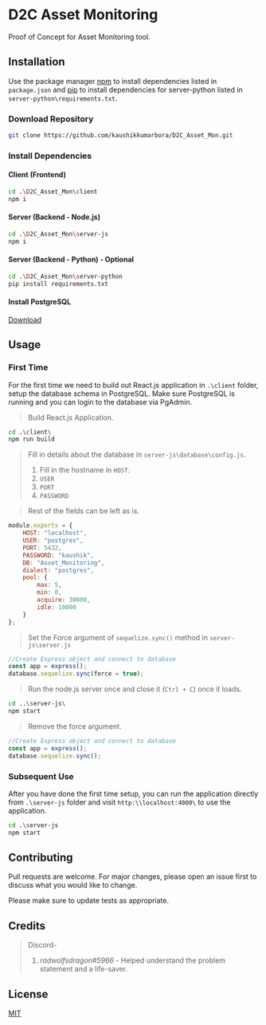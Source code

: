 # D2C Asset Monitoring

Proof of Concept for Asset Monitoring tool.

## Installation

Use the package manager [npm](https://nodejs.org/en/download/) to install dependencies listed in `package.json` and [pip]() to install dependencies for server-python listed in `server-python\requirements.txt`.

### Download Repository
```bash
git clone https://github.com/kaushikkumarbora/D2C_Asset_Mon.git
```
### Install Dependencies
#### Client (Frontend)
```bash
cd .\D2C_Asset_Mon\client
npm i
```
#### Server (Backend - Node.js)
```bash
cd .\D2C_Asset_Mon\server-js
npm i
```
#### Server (Backend - Python) - Optional
```bash
cd .\D2C_Asset_Mon\server-python
pip install requirements.txt
```
#### Install PostgreSQL
[Download](https://www.postgresql.org/download/)

## Usage

### First Time
For the first time we need to build out React.js application in `.\client` folder, setup the database schema in PostgreSQL. Make sure PostgreSQL is running and you can login to the database via PgAdmin.

> Build React.js Application.
```bash
cd .\client\
npm run build
```

>Fill in details about the database in `server-js\database\config.js`.
> 1. Fill in the hostname in `HOST`.
> 2. `USER`
> 3. `PORT`
> 4. `PASSWORD`

> Rest of the fields can be left as is.
```javascript
module.exports = {
    HOST: "localhost",
    USER: "postgres",
    PORT: 5432,
    PASSWORD: "kaushik",
    DB: "Asset_Monitoring",
    dialect: "postgres",
    pool: {
        max: 5,
        min: 0,
        acquire: 30000,
        idle: 10000
    }
};
```
> Set the Force argument of `sequelize.sync()` method in `server-js\server.js`
```javascript
//Create Express object and connect to database
const app = express();
database.sequelize.sync(force = true);
```
> Run the node.js server once and close it (`Ctrl + C`) once it loads.
```bash
cd ..\server-js\
npm start
```
> Remove the force argument.
```javascript
//Create Express object and connect to database
const app = express();
database.sequelize.sync();
```
### Subsequent Use
After you have done the first time setup, you can run the application directly from `.\server-js` folder and visit `http:\\localhost:4000\` to use the application.
```bash
cd .\server-js
npm start
```

## Contributing
Pull requests are welcome. For major changes, please open an issue first to discuss what you would like to change.

Please make sure to update tests as appropriate.

## Credits
> Discord-
> 1. *radwolfsdragon#5966* - Helped understand the problem statement and a life-saver.


## License
[MIT](https://choosealicense.com/licenses/mit/)
